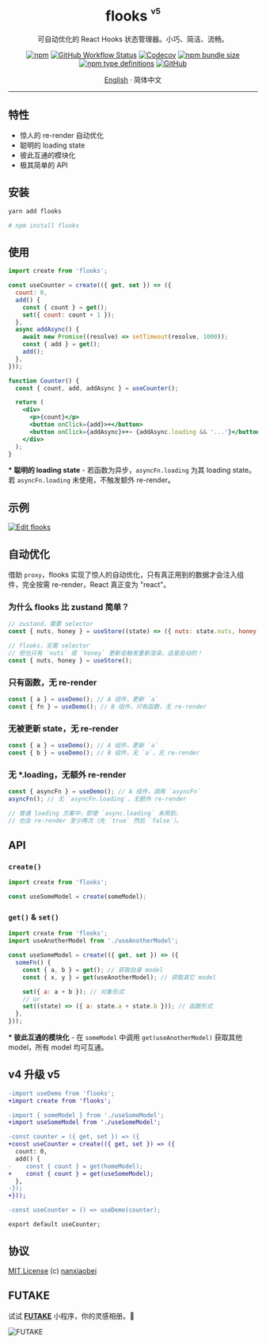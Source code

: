 <div align="center">
<h1>flooks <sup><sup><sub>v5</sub></sup></sup></h1>

可自动优化的 React Hooks 状态管理器。小巧、简洁、流畅。

[![npm](https://img.shields.io/npm/v/flooks?style=flat-square)](https://www.npmjs.com/package/flooks)
[![GitHub Workflow Status](https://img.shields.io/github/workflow/status/nanxiaobei/flooks/Test?style=flat-square)](https://github.com/nanxiaobei/flooks/actions?query=workflow%3ATest)
[![Codecov](https://img.shields.io/codecov/c/github/nanxiaobei/flooks?style=flat-square)](https://codecov.io/gh/nanxiaobei/flooks)
[![npm bundle size](https://img.shields.io/bundlephobia/minzip/flooks?style=flat-square)](https://bundlephobia.com/result?p=flooks)
[![npm type definitions](https://img.shields.io/npm/types/typescript?style=flat-square)](https://github.com/nanxiaobei/flooks/blob/main/src/index.ts)
[![GitHub](https://img.shields.io/github/license/nanxiaobei/flooks?style=flat-square)](https://github.com/nanxiaobei/flooks/blob/main/LICENSE)

[English](./README.md) · 简体中文

</div>

---

## 特性

- 惊人的 re-render 自动优化
- 聪明的 loading state
- 彼此互通的模块化
- 极其简单的 API

## 安装

```sh
yarn add flooks

# npm install flooks
```

## 使用

```jsx
import create from 'flooks';

const useCounter = create(({ get, set }) => ({
  count: 0,
  add() {
    const { count } = get();
    set({ count: count + 1 });
  },
  async addAsync() {
    await new Promise((resolve) => setTimeout(resolve, 1000));
    const { add } = get();
    add();
  },
}));

function Counter() {
  const { count, add, addAsync } = useCounter();

  return (
    <div>
      <p>{count}</p>
      <button onClick={add}>+</button>
      <button onClick={addAsync}>+~ {addAsync.loading && '...'}</button>
    </div>
  );
}
```

**\* 聪明的 loading state** - 若函数为异步，`asyncFn.loading` 为其 loading state。若 `asyncFn.loading` 未使用，不触发额外 re-render。

## 示例

[![Edit flooks](https://codesandbox.io/static/img/play-codesandbox.svg)](https://codesandbox.io/s/flooks-gqye5?fontsize=14&hidenavigation=1&theme=dark)

## 自动优化

借助 `proxy`，flooks 实现了惊人的自动优化，只有真正用到的数据才会注入组件，完全按需 re-render，React 真正变为 "react"。

### 为什么 flooks 比 zustand 简单？

```js
// zustand，需要 selector
const { nuts, honey } = useStore((state) => ({ nuts: state.nuts, honey: state.honey }));

// flooks，无需 selector
// 但也只有 `nuts` 或 `honey` 更新会触发重新渲染，这是自动的！
const { nuts, honey } = useStore();
```

### 只有函数，无 re-render

```js
const { a } = useDemo(); // A 组件，更新 `a`
const { fn } = useDemo(); // B 组件，只有函数，无 re-render
```

### 无被更新 state，无 re-render

```js
const { a } = useDemo(); // A 组件，更新 `a`
const { b } = useDemo(); // B 组件，无 `a`，无 re-render
```

### 无 \*.loading，无额外 re-render

```js
const { asyncFn } = useDemo(); // A 组件，调用 `asyncFn`
asyncFn(); // 无 `asyncFn.loading`，无额外 re-render

// 普通 loading 方案中，即使 `async.loading` 未用到，
// 也会 re-render 至少两次（先 `true` 然后 `false`）。
```

## API

### `create()`

```js
import create from 'flooks';

const useSomeModel = create(someModel);
```

### `get()` & `set()`

```js
import create from 'flooks';
import useAnotherModel from './useAnotherModel';

const useSomeModel = create(({ get, set }) => ({
  someFn() {
    const { a, b } = get(); // 获取自身 model
    const { x, y } = get(useAnotherModel); // 获取其它 model

    set({ a: a + b }); // 对象形式
    // or
    set((state) => ({ a: state.a + state.b })); // 函数形式
  },
}));
```

**\* 彼此互通的模块化** - 在 `someModel` 中调用 `get(useAnotherModel)` 获取其他 model，所有 model 均可互通。

## v4 升级 v5

```diff
-import useDemo from 'flooks';
+import create from 'flooks';

-import { someModel } from './useSomeModel';
+import useSomeModel from './useSomeModel';

-const counter = ({ get, set }) => ({
+const useCounter = create(({ get, set }) => ({
  count: 0,
  add() {
-    const { count } = get(homeModel);
+    const { count } = get(useSomeModel);
  },
-});
+}));

-const useCounter = () => useDemo(counter);

export default useCounter;
```

## 协议

[MIT License](https://github.com/nanxiaobei/flooks/blob/main/LICENSE) (c) [nanxiaobei](https://lee.so/)

## FUTAKE

试试 [**FUTAKE**](https://sotake.com/f) 小程序，你的灵感相册。🌈

![FUTAKE](https://s3.jpg.cm/2021/09/21/IFG3wi.png)
